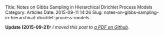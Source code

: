 Title: Notes on Gibbs Sampling in Hierarchical Dirichlet Process Models
Category: Articles
Date: 2015-09-11 14:26
Slug: notes-on-gibbs-sampling-in-hierarchical-dirichlet-process-models


__Update (2015-09-21):__ _I moved this post to [a PDF on Github](https://github.com/tdhopper/notes-on-dirichlet-processes/blob/master/2015-09-21-hdp-lda-gibbs-sampler.pdf)._